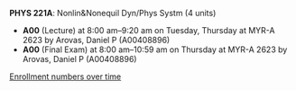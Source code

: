 **PHYS 221A**: Nonlin&Nonequil Dyn/Phys Systm (4 units)

- **A00** (Lecture) at 8:00 am–9:20 am on Tuesday, Thursday at MYR-A 2623 by Arovas, Daniel P (A00408896)
- **A00** (Final Exam) at 8:00 am–10:59 am on Thursday at MYR-A 2623 by Arovas, Daniel P (A00408896)

[Enrollment numbers over time](./PHYS221A.tsv)
